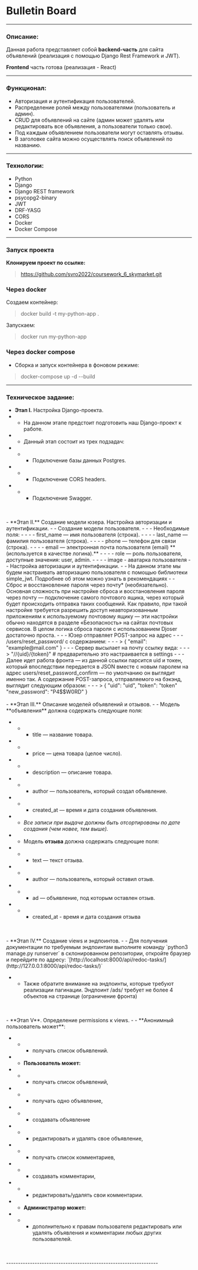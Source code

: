 # Bulletin Board

---
### Описание:

Данная работа представляет собой **backend-часть** для сайта объявлений (реализация с помощью Django Rest Framework и JWT).
<p>

**Frontend** часть готова (реализация - React)

------------------------------------------------------------------------------------------------

### Функционал:
- Авторизация и аутентификация пользователей.
- Распределение ролей между пользователями (пользователь и админ).
- CRUD для объявлений на сайте (админ может удалять или редактировать все объявления, а пользователи только свои).
- Под каждым объявлением пользователи могут оставлять отзывы.
- В заголовке сайта можно осуществлять поиск объявлений по названию.

----------------------------------------------------------------

### Технологии:
- Python
- Django
- Django REST framework
- psycopg2-binary
- JWT 
- DRF-YASG
- CORS
- Docker
- Docker Compose

------------------------------------------------------------------------------------------------

### Запуск проекта 

**Клонируем проект по ссылке:**
> https://github.com/svro2022/coursework_6_skymarket.git

### Через docker
Создаем контейнер:
> docker build -t my-python-app .

Запускаем:
> docker run my-python-app


### Через docker compose
- Сборка и запуск контейнера в фоновом режиме:
> docker-compose up -d --build

--------------------------------------------------

### Техническое задание:

- **Этап I.** Настройка Django-проекта.
- - На данном этапе предстоит подготовить наш Django-проект к работе.
- - Данный этап состоит из трех подзадач:
- - - Подключение базы данных Postgres.
- - - Подключение CORS headers.
- - - Подключение Swagger.
<br>
<br>
- **Этап II.** Создание модели юзера. Настройка авторизации и аутентификации.
- - Создание модели пользователя. 
- - - Необходимые поля:
- - - - first_name — имя пользователя (строка).
- - - - last_name — фамилия пользователя (строка).
- - - - phone — телефон для связи (строка).
- - - - email — электронная почта пользователя (email) **(используется в качестве логина).**
- - - - role — роль пользователя, доступные значения: user, admin.
- - - - image - аватарка пользователя
- - Настройка авторизации и аутентификации.
- - На данном этапе мы будем настраивать авторизацию пользователя с помощью библиотеки simple_jwt. Подробнее об этом можно узнать в рекомендациях
- - Сброс и восстановление пароля через почту* (необязательно). 
    Основная сложность при настройке сброса и восстановления пароля через почту — подключение самого почтового ящика, через который будет происходить отправка таких сообщений. Как правило, при такой настройке требуется разрешить доступ неавторизованным приложениям к используемому почтовому ящику — эти настройки обычно находятся в разделе «Безопасность» на сайтах почтовых сервисов.
    В целом логика сброса пароля с использованием Djoser достаточно проста.
- - - Юзер отправляет POST-запрос на адрес 
- - - /users/reset_password/ с содержанием: 
- - - > {
    "email": "example@mail.com"
}
- - - Сервер высылает на почту ссылку вида:
- - - > "/<url>/{uid}/{token}" # предварительно это настраивается в settings
- - - Далее идет работа фронта — из данной ссылки парсится uid и токен, который впоследствии передается в JSON вместе с новым паролем на адрес users/reset_password_confirm — по умолчанию он выглядит именно так.
А содержание POST-запроса, отправляемого на бэкэнд, выглядит следующим образом:
- - - > {
    "uid": "uid",
    "token": "token"
    "new_password": "P4$$W0RD"
}
<br>
<br>
- **Этап III.** Описание моделей объявлений и отзывов.
- - Модель **объявления** должна содержать следующие поля:

- - - title — название товара.
- - - price — цена товара (целое число).
- - - description — описание товара.
- - - author — пользователь, который создал объявление.
- - - created_at — время и дата создания объявления.

- - *Все записи при выдаче должны быть отсортированы по дате создания 
(чем новее, тем выше).*

- - Модель **отзыва** должна содержать следующие поля:

- - - text — текст отзыва.
- - - author — пользователь, который оставил отзыв.
- - - ad — объявление, под которым оставлен отзыв.
- - - created_at - время и дата создания отзыва
<br>
<br>
- **Этап IV.** Создание views и эндпоинтов.
- - Для получения документации по требуемым эндпоинтам выполните команду `python3 manage.py runserver` в cклонированном репозитории,
откройте браузер и перейдите по адресу:
`[http://localhost:8000/api/redoc-tasks/](http://127.0.0.1:8000/api/redoc-tasks/)`

- - Также обратите внимание на эндпоинты, которые требуют реализации пагинации. Эндпоинт /ads/ требует не более 4 объектов на странице (ограничение фронта)
<br>
<br> 
- **Этап V**. Определение permissions к views.
- - **Анонимный пользователь может**:

- - - получать список объявлений.

- - **Пользователь может:**

- - - получать список объявлений,
- - - получать одно объявление,
- - - создавать объявление
- - - редактировать и удалять свое объявление,
- - - получать список комментариев,
- - - создавать комментарии,
- - - редактировать/удалять свои комментарии.

- - **Администратор может:**

- - - дополнительно к правам пользователя редактировать или удалять
объявления и комментарии любых других пользователей.
<br>
<br>
----------------------------------------------------------------


